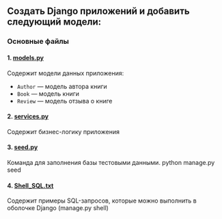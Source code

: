 ## Создать Django приложений и добавить следующий модели:
### Основные файлы

#### 1. [models.py](https://github.com/Antwil1988/DZ/blob/master/%D0%94%D0%97/library/liba/models.py)
Содержит модели данных приложения:
- `Author` — модель автора книги
- `Book` — модель книги
- `Review` — модель отзыва о книге

#### 2. [services.py](https://github.com/Antwil1988/DZ/blob/master/%D0%94%D0%97/library/liba/services.py)
Содержит бизнес-логику приложения

#### 3. [seed.py](https://github.com/Antwil1988/DZ/blob/master/%D0%94%D0%97/library/liba/management/commands/seed.py)
Команда для заполнения базы тестовыми данными.
python manage.py seed

#### 4. [Shell_SQL.txt](https://github.com/Antwil1988/DZ/blob/master/%D0%94%D0%97/library/Shell_SQL.txt)
Содержит примеры SQL-запросов, которые можно выполнить в оболочке Django (manage.py shell)


